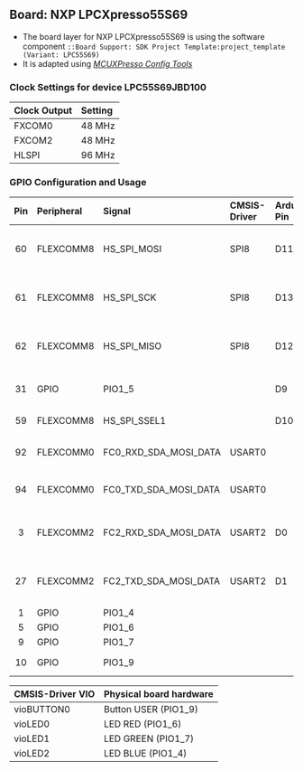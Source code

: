 Board: NXP LPCXpresso55S69
--------------------------

- The board layer for NXP LPCXpresso55S69 is using the software component `::Board Support: SDK Project Template:project_template (Variant: LPC55S69)`
- It is adapted using [*MCUXPresso Config Tools*](https://www.nxp.com/design/software/development-software/mcuxpresso-software-and-tools-/mcuxpresso-config-tools-pins-clocks-peripherals:MCUXpresso-Config-Tools)

### Clock Settings for device LPC55S69JBD100

| Clock Output            | Setting
|:------------------------|:----------------------------------------
| FXCOM0                  | 48 MHz
| FXCOM2                  | 48 MHz
| HLSPI                   | 96 MHz

### GPIO Configuration and Usage

|Pin     |Peripheral |Signal               |CMSIS-Driver|Arduino Pin| Note
|:------:|:--------- |:--------------------|:-----------|:----------|------
|60      |FLEXCOMM8  |HS_SPI_MOSI          |SPI8        | D11       | Arduino UNO R3 connector (P17)
|61      |FLEXCOMM8  |HS_SPI_SCK           |SPI8        | D13       | Arduino UNO R3 connector (P17)
|62      |FLEXCOMM8  |HS_SPI_MISO          |SPI8        | D12       | Arduino UNO R3 connector (P17)
|31      |GPIO       |PIO1_5               |            | D9        | Data ready signal for SPI
|59      |FLEXCOMM8  |HS_SPI_SSEL1         |            | D10       | NSS signal for SPI
|92      |FLEXCOMM0  |FC0_RXD_SDA_MOSI_DATA|USART0      |           | UART for debug console
|94      |FLEXCOMM0  |FC0_TXD_SDA_MOSI_DATA|USART0      |           | UART for debug console
|3       |FLEXCOMM2  |FC2_RXD_SDA_MOSI_DATA|USART2      | D0        | Arduino UNO R3 connector (P18)
|27      |FLEXCOMM2  |FC2_TXD_SDA_MOSI_DATA|USART2      | D1        | Arduino UNO R3 connector (P18)
|1       |GPIO       |PIO1_4               |            |           | LED_BLUE
|5       |GPIO       |PIO1_6               |            |           | LED_RED
|9       |GPIO       |PIO1_7               |            |           | LED_GREEN
|10      |GPIO       |PIO1_9               |            |           | User button S3

| CMSIS-Driver VIO  | Physical board hardware
|:------------------|:-----------------------
| vioBUTTON0        | Button USER (PIO1_9)
| vioLED0           | LED RED     (PIO1_6)
| vioLED1           | LED GREEN   (PIO1_7)
| vioLED2           | LED BLUE    (PIO1_4)
